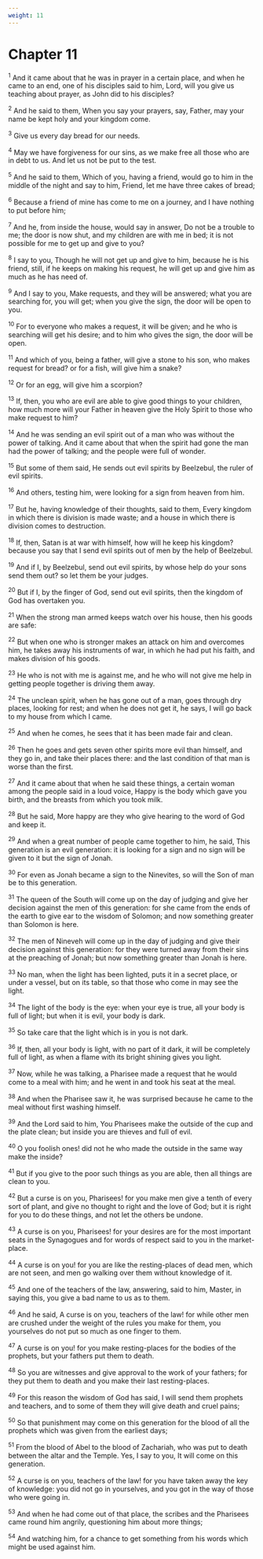 ```yaml
---
weight: 11
---
```


# Chapter 11

<sup>1</sup> And it came about that he was in prayer in a certain place, and when he came to an end, one of his disciples said to him, Lord, will you give us teaching about prayer, as John did to his disciples? 

<sup>2</sup> And he said to them, When you say your prayers, say, Father, may your name be kept holy and your kingdom come. 

<sup>3</sup> Give us every day bread for our needs. 

<sup>4</sup> May we have forgiveness for our sins, as we make free all those who are in debt to us. And let us not be put to the test. 

<sup>5</sup> And he said to them, Which of you, having a friend, would go to him in the middle of the night and say to him, Friend, let me have three cakes of bread; 

<sup>6</sup> Because a friend of mine has come to me on a journey, and I have nothing to put before him; 

<sup>7</sup> And he, from inside the house, would say in answer, Do not be a trouble to me; the door is now shut, and my children are with me in bed; it is not possible for me to get up and give to you? 

<sup>8</sup> I say to you, Though he will not get up and give to him, because he is his friend, still, if he keeps on making his request, he will get up and give him as much as he has need of. 

<sup>9</sup> And I say to you, Make requests, and they will be answered; what you are searching for, you will get; when you give the sign, the door will be open to you. 

<sup>10</sup> For to everyone who makes a request, it will be given; and he who is searching will get his desire; and to him who gives the sign, the door will be open. 

<sup>11</sup> And which of you, being a father, will give a stone to his son, who makes request for bread? or for a fish, will give him a snake? 

<sup>12</sup> Or for an egg, will give him a scorpion? 

<sup>13</sup> If, then, you who are evil are able to give good things to your children, how much more will your Father in heaven give the Holy Spirit to those who make request to him? 

<sup>14</sup> And he was sending an evil spirit out of a man who was without the power of talking. And it came about that when the spirit had gone the man had the power of talking; and the people were full of wonder. 

<sup>15</sup> But some of them said, He sends out evil spirits by Beelzebul, the ruler of evil spirits. 

<sup>16</sup> And others, testing him, were looking for a sign from heaven from him. 

<sup>17</sup> But he, having knowledge of their thoughts, said to them, Every kingdom in which there is division is made waste; and a house in which there is division comes to destruction. 

<sup>18</sup> If, then, Satan is at war with himself, how will he keep his kingdom? because you say that I send evil spirits out of men by the help of Beelzebul. 

<sup>19</sup> And if I, by Beelzebul, send out evil spirits, by whose help do your sons send them out? so let them be your judges. 

<sup>20</sup> But if I, by the finger of God, send out evil spirits, then the kingdom of God has overtaken you. 

<sup>21</sup> When the strong man armed keeps watch over his house, then his goods are safe: 

<sup>22</sup> But when one who is stronger makes an attack on him and overcomes him, he takes away his instruments of war, in which he had put his faith, and makes division of his goods. 

<sup>23</sup> He who is not with me is against me, and he who will not give me help in getting people together is driving them away. 

<sup>24</sup> The unclean spirit, when he has gone out of a man, goes through dry places, looking for rest; and when he does not get it, he says, I will go back to my house from which I came. 

<sup>25</sup> And when he comes, he sees that it has been made fair and clean. 

<sup>26</sup> Then he goes and gets seven other spirits more evil than himself, and they go in, and take their places there: and the last condition of that man is worse than the first. 

<sup>27</sup> And it came about that when he said these things, a certain woman among the people said in a loud voice, Happy is the body which gave you birth, and the breasts from which you took milk. 

<sup>28</sup> But he said, More happy are they who give hearing to the word of God and keep it. 

<sup>29</sup> And when a great number of people came together to him, he said, This generation is an evil generation: it is looking for a sign and no sign will be given to it but the sign of Jonah. 

<sup>30</sup> For even as Jonah became a sign to the Ninevites, so will the Son of man be to this generation. 

<sup>31</sup> The queen of the South will come up on the day of judging and give her decision against the men of this generation: for she came from the ends of the earth to give ear to the wisdom of Solomon; and now something greater than Solomon is here. 

<sup>32</sup> The men of Nineveh will come up in the day of judging and give their decision against this generation: for they were turned away from their sins at the preaching of Jonah; but now something greater than Jonah is here. 

<sup>33</sup> No man, when the light has been lighted, puts it in a secret place, or under a vessel, but on its table, so that those who come in may see the light. 

<sup>34</sup> The light of the body is the eye: when your eye is true, all your body is full of light; but when it is evil, your body is dark. 

<sup>35</sup> So take care that the light which is in you is not dark. 

<sup>36</sup> If, then, all your body is light, with no part of it dark, it will be completely full of light, as when a flame with its bright shining gives you light. 

<sup>37</sup> Now, while he was talking, a Pharisee made a request that he would come to a meal with him; and he went in and took his seat at the meal. 

<sup>38</sup> And when the Pharisee saw it, he was surprised because he came to the meal without first washing himself. 

<sup>39</sup> And the Lord said to him, You Pharisees make the outside of the cup and the plate clean; but inside you are thieves and full of evil. 

<sup>40</sup> O you foolish ones! did not he who made the outside in the same way make the inside? 

<sup>41</sup> But if you give to the poor such things as you are able, then all things are clean to you. 

<sup>42</sup> But a curse is on you, Pharisees! for you make men give a tenth of every sort of plant, and give no thought to right and the love of God; but it is right for you to do these things, and not let the others be undone. 

<sup>43</sup> A curse is on you, Pharisees! for your desires are for the most important seats in the Synagogues and for words of respect said to you in the market-place. 

<sup>44</sup> A curse is on you! for you are like the resting-places of dead men, which are not seen, and men go walking over them without knowledge of it. 

<sup>45</sup> And one of the teachers of the law, answering, said to him, Master, in saying this, you give a bad name to us as to them. 

<sup>46</sup> And he said, A curse is on you, teachers of the law! for while other men are crushed under the weight of the rules you make for them, you yourselves do not put so much as one finger to them. 

<sup>47</sup> A curse is on you! for you make resting-places for the bodies of the prophets, but your fathers put them to death. 

<sup>48</sup> So you are witnesses and give approval to the work of your fathers; for they put them to death and you make their last resting-places. 

<sup>49</sup> For this reason the wisdom of God has said, I will send them prophets and teachers, and to some of them they will give death and cruel pains; 

<sup>50</sup> So that punishment may come on this generation for the blood of all the prophets which was given from the earliest days; 

<sup>51</sup> From the blood of Abel to the blood of Zachariah, who was put to death between the altar and the Temple. Yes, I say to you, It will come on this generation. 

<sup>52</sup> A curse is on you, teachers of the law! for you have taken away the key of knowledge: you did not go in yourselves, and you got in the way of those who were going in. 

<sup>53</sup> And when he had come out of that place, the scribes and the Pharisees came round him angrily, questioning him about more things; 

<sup>54</sup> And watching him, for a chance to get something from his words which might be used against him. 


